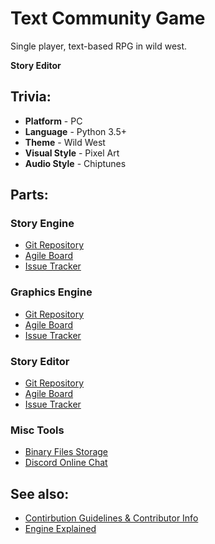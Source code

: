 # Text Community Game

Single player, text-based RPG in wild west.

**Story Editor**

## Trivia:

* **Platform** - PC
* **Language** - Python 3.5+
* **Theme** - Wild West
* **Visual Style** - Pixel Art
* **Audio Style** - Chiptunes

## Parts:

### Story Engine

* [Git Repository](https://github.com/HopsonCommunity/TextAdventure)
* [Agile Board](https://trello.com/b/hNnX2awR/hopson-communitys-text-game)
* [Issue Tracker](https://github.com/HopsonCommunity/TextAdventure/issues)

### Graphics Engine

* [Git Repository](https://github.com/HopsonCommunity/GraphicsInterface)
* [Agile Board](https://trello.com/b/nWrHTtkw/graphicsinterface)
* [Issue Tracker](https://github.com/HopsonCommunity/GraphicsInterface/issues)

### Story Editor

* [Git Repository](https://github.com/HopsonCommunity/TextAdventureEditor)
* [Agile Board](https://trello.com/b/rb2aTrnY/textadventureeditor)
* [Issue Tracker](https://github.com/HopsonCommunity/TextAdventureEditor/issues)

### Misc Tools

* [Binary Files Storage]()
* [Discord Online Chat](https://discord.gg/F6WF7Dm)

## See also:

* [Contirbution Guidelines & Contributor Info](docs/CONTRIBUTING.md)
* [Engine Explained](docs/EXPLAINED.md)